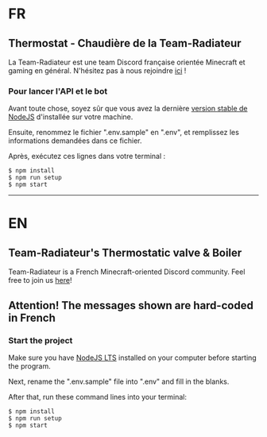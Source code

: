 # FR

## Thermostat - Chaudière de la Team-Radiateur

La Team-Radiateur est une team Discord française orientée Minecraft et gaming en général. N'hésitez pas à nous
rejoindre [ici](https://discord.gg/UhRcAKh5wJ) !

### Pour lancer l'API et le bot

Avant toute chose, soyez sûr que vous avez la dernière [version stable de NodeJS](https://nodejs.org/en/download/)
d'installée sur votre machine.

Ensuite, renommez le fichier ".env.sample" en ".env", et remplissez les informations demandées dans ce fichier.

Après, exécutez ces lignes dans votre terminal :

```shell
$ npm install
$ npm run setup
$ npm start
```

---

# EN

## Team-Radiateur's Thermostatic valve & Boiler

Team-Radiateur is a French Minecraft-oriented Discord community. Feel free to join
us [here](https://discord.gg/UhRcAKh5wJ)!

## Attention! The messages shown are hard-coded in French

### Start the project

Make sure you have [NodeJS LTS](https://nodejs.org/en/download/) installed on your computer before starting the program.

Next, rename the ".env.sample" file into ".env" and fill in the blanks.

After that, run these command lines into your terminal:

```shell
$ npm install
$ npm run setup
$ npm start
```

